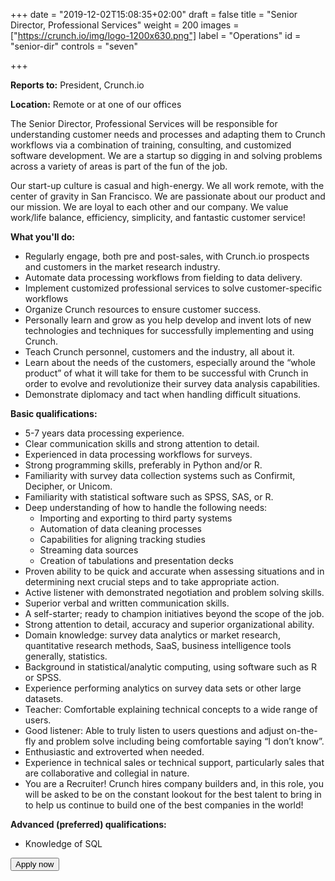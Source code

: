+++
date = "2019-12-02T15:08:35+02:00"
draft = false
title = "Senior Director, Professional Services"
weight = 200
images = ["https://crunch.io/img/logo-1200x630.png"]
label = "Operations"
id = "senior-dir"
controls = "seven"

+++

**Reports to:** President, Crunch.io

**Location:** Remote or at one of our offices

The Senior Director, Professional Services will be responsible for understanding customer needs and processes and adapting them to Crunch workflows via a combination of training, consulting, and customized software development. We are a startup so digging in and solving problems across a variety of areas is part of the fun of the job.

Our start-up culture is casual and high-energy. We all work remote, with the center of gravity in San Francisco. We are passionate about our product and our mission. We are loyal to each other and our company. We value work/life balance, efficiency, simplicity, and fantastic customer service!

**What you'll do:**

- Regularly engage, both pre and post-sales, with Crunch.io prospects and customers in the market research industry.
- Automate data processing workflows from fielding to data delivery.
- Implement customized professional services to solve customer-specific workflows
- Organize Crunch resources to ensure customer success.
- Personally learn and grow as you help develop and invent lots of new technologies and techniques for successfully implementing and using Crunch.
- Teach Crunch personnel, customers and the industry, all about it.
- Learn about the needs of the customers, especially around the “whole product” of what it will take for them to be successful with Crunch in order to evolve and revolutionize their survey data analysis capabilities.
- Demonstrate diplomacy and tact when handling difficult situations.

**Basic qualifications:**

- 5-7 years data processing experience.
- Clear communication skills and strong attention to detail.
- Experienced in data processing workflows for surveys.
- Strong programming skills, preferably in Python and/or R.
- Familiarity with survey data collection systems such as Confirmit, Decipher, or Unicom.
- Familiarity with statistical software such as SPSS, SAS, or R.
- Deep understanding of how to handle the following needs:
  - Importing and exporting to third party systems
  - Automation of data cleaning processes
  - Capabilities for aligning tracking studies
  - Streaming data sources
  - Creation of tabulations and presentation decks
- Proven ability to be quick and accurate when assessing situations and in determining next crucial steps and to take appropriate action.
- Active listener with demonstrated negotiation and problem solving skills.
- Superior verbal and written communication skills.
- A self-starter; ready to champion initiatives beyond the scope of the job.
- Strong attention to detail, accuracy and superior organizational ability.
- Domain knowledge: survey data analytics or market research, quantitative research methods, SaaS, business intelligence tools generally, statistics.
- Background in statistical/analytic computing, using software such as R or SPSS.
- Experience performing analytics on survey data sets or other large datasets.
- Teacher: Comfortable explaining technical concepts to a wide range of users.
- Good listener: Able to truly listen to users questions and adjust on-the-fly and
problem solve including being comfortable saying “I don’t know”.
- Enthusiastic and extroverted when needed.
- Experience in technical sales or technical support, particularly sales that are
collaborative and collegial in nature.
- You are a Recruiter! Crunch hires company builders and, in this role, you will be
asked to be on the constant lookout for the best talent to bring in to help us
continue to build one of the best companies in the world!

**Advanced (preferred) qualifications:**

- Knowledge of SQL

<button class="btn btn-success" onclick="location.href='https://smrtr.io/4F6hw';">Apply now</button>
